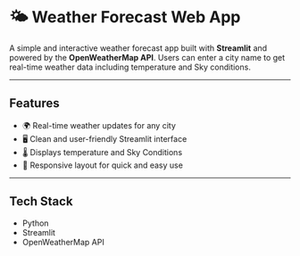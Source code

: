 # 🌤️ Weather Forecast Web App

A simple and interactive weather forecast app built with **Streamlit** and powered by the **OpenWeatherMap API**. Users can enter a city name to get real-time weather data including temperature and Sky conditions.

---

## Features

- 🌍 Real-time weather updates for any city  
- 🖥️ Clean and user-friendly Streamlit interface  
- 🌡️ Displays temperature and Sky Conditions 
- 📱 Responsive layout for quick and easy use  

---

## Tech Stack

-  Python  
-  Streamlit  
- OpenWeatherMap API  
